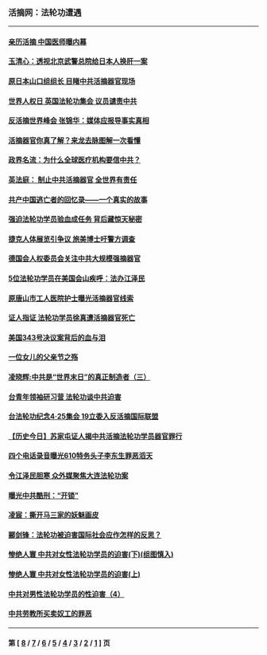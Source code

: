 ### 活摘网：法轮功遭遇
---
#### [亲历活摘 中国医师曝内幕](../../pages/nf5881/n14040389.md?07280430) 
#### [玉清心：透视北京武警总院给日本人换肝一案](../../pages/nf5881/n13771978.md?07280430) 
#### [原日本山口组组长 目睹中共活摘器官现场](../../pages/nf5881/n13767360.md?07280430) 
#### [世界人权日 英国法轮功集会 议员谴责中共](../../pages/nf5881/n13431763.md?07280430) 
#### [反活摘世界峰会 张锦华：媒体应报导事实真相](../../pages/nf5881/n13278502.md?07280430) 
#### [活摘器官你真了解？来龙去脉图解一次看懂](../../pages/nf5881/n13013820.md?07280430) 
#### [政界名流：为什么全球医疗机构要信中共？](../../pages/nf5881/n11945479.md?07280430) 
#### [英法庭： 制止中共活摘器官 全世界有责任](../../pages/nf5881/n11330691.md?07280430) 
#### [共产中国逃亡者的回忆录——一个真实的故事](../../pages/nf5881/n10918649.md?07280430) 
#### [强迫法轮功学员验血成任务 背后藏惊天秘密](../../pages/nf5881/n4252384.md?07280430) 
#### [捷克人体展览引争议 旅美博士吁警方调查](../../pages/nf5881/n9429187.md?07280430) 
#### [德国会人权委员会关注中共大规模强摘器官](../../pages/nf5881/n8418950.md?07280430) 
#### [5位法轮功学员在美国会山疾呼：法办江泽民](../../pages/nf5881/n8101519.md?07280430) 
#### [原唐山市工人医院护士曝光活摘器官线索](../../pages/nf5881/n8076384.md?07280430) 
#### [证人指证 法轮功学员徐真遭活摘器官死亡](../../pages/nf5881/n8042467.md?07280430) 
#### [美国343号决议案背后的血与泪](../../pages/nf5881/n8020684.md?07280430) 
#### [一位女儿的父亲节之殇](../../pages/nf5881/n8014122.md?07280430) 
#### [凌晓辉:中共是“世界末日”的真正制造者（三）](../../pages/nf5881/n4210333.md?07280430) 
#### [台青年领袖研习营 法轮功谈中共迫害](../../pages/nf5881/n4141857.md?07280430) 
#### [台法轮功纪念4‧25集会 19立委入反活摘国际联盟](../../pages/nf5881/n4141821.md?07280430) 
#### [【历史今日】苏家屯证人揭中共活摘法轮功学员器官罪行](../../pages/nf5881/n4135912.md?07280430) 
#### [四个电话录音曝光610特务头子李东生罪恶滔天](../../pages/nf5881/n4040060.md?07280430) 
#### [令江泽民胆寒 众外媒聚焦大连法轮功案](../../pages/nf5881/n3932671.md?07280430) 
#### [曝光中共酷刑：“开锁”](../../pages/nf5881/n3889373.md?07280430) 
#### [凌宸：撕开马三家的妖魅画皮](../../pages/nf5881/n3849369.md?07280430) 
#### [郦剑锋：法轮功被迫害国际社会应作怎样的反思？](../../pages/nf5881/n3824560.md?07280430) 
#### [惨绝人寰 中共对女性法轮功学员的迫害(下)(组图慎入)](../../pages/nf5881/n3816285.md?07280430) 
#### [惨绝人寰 中共对女性法轮功学员的迫害(上)](../../pages/nf5881/n3815374.md?07280430) 
#### [中共对男性法轮功学员的性迫害（4）](../../pages/nf5881/n3769144.md?07280430) 
#### [中共劳教所买卖奴工的罪恶](../../pages/nf5881/n3769378.md?07280430) 

---
#### 第 [ [8](./8.md?07280430) / [7](./7.md?07280430) / [6](./6.md?07280430) / [5](./5.md?07280430) / [4](./4.md?07280430) / [3](./3.md?07280430) / [2](./2.md?07280430) / [1](./1.md?07280430) ] 页
